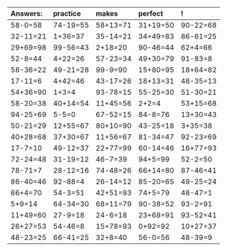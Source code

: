 | Answers: | practice | makes | perfect | ! |
| :--- | :--- | :--- | :--- | :--- |
| 58-0=58 | 74-19=55 | 58+13=71 | 31+19=50 | 90-22=68 | 
| 32-11=21 | 1+36=37 | 35-14=21 | 34+49=83 | 86-61=25 | 
| 29+69=98 | 99-56=43 | 2+18=20 | 90-46=44 | 62+4=66 | 
| 52-8=44 | 4+22=26 | 57-23=34 | 49+30=79 | 91-83=8 | 
| 58-36=22 | 49-21=28 | 99-9=90 | 15+80=95 | 18+64=82 | 
| 17-11=6 | 4+42=46 | 43-17=26 | 18+13=31 | 48-35=13 | 
| 54+36=90 | 1+3=4 | 93-78=15 | 55-25=30 | 51-30=21 | 
| 58-20=38 | 40+14=54 | 11+45=56 | 2+2=4 | 53+15=68 | 
| 94-25=69 | 5-5=0 | 67-52=15 | 84-8=76 | 13+30=43 | 
| 50-21=29 | 12+55=67 | 80+10=90 | 43-25=18 | 3+35=38 | 
| 40+28=68 | 37+30=67 | 11+56=67 | 81-34=47 | 92-23=69 | 
| 17-7=10 | 49-12=37 | 22+77=99 | 60-14=46 | 16+77=93 | 
| 72-24=48 | 31-19=12 | 46-7=39 | 94+5=99 | 52-2=50 | 
| 78-71=7 | 28-12=16 | 74-48=26 | 66+14=80 | 87-46=41 | 
| 86-40=46 | 92-88=4 | 26-14=12 | 85-20=65 | 49-25=24 | 
| 66+4=70 | 54-3=51 | 42+51=93 | 74+5=79 | 48-47=1 | 
| 5+9=14 | 64-34=30 | 68+11=79 | 90-38=52 | 93-2=91 | 
| 11+49=60 | 27-9=18 | 24-6=18 | 23+68=91 | 93-52=41 | 
| 26+27=53 | 54-46=8 | 15+78=93 | 0+92=92 | 10+27=37 | 
| 48-23=25 | 66-41=25 | 32+8=40 | 56-0=56 | 48-39=9 | 
